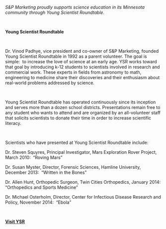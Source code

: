 <p><em>S&amp;P Marketing proudly supports science education in its Minnesota community through Young Scientist Roundtable.</em>&nbsp;</p>
<p>&nbsp;</p>
<p><strong>Young Scientist Roundtable</strong></p>
<p>&nbsp;</p>
<p>Dr. Vinod Padhye, vice president and co-owner of S&amp;P Marketing, founded Young Scientist Roundtable in 1992 as a parent volunteer. The goal is simple:&nbsp; to increase the love of science at an early age. YSR works toward that goal by introducing k-12 students to scientists involved in research and commercial work. These experts in fields from astronomy to math, engineering to medicine share their discoveries and their enthusiasm about real-world problems addressed by science.</p>
<p>&nbsp;</p>
<p>Young Scientist Roundtable has operated continuously since its inception and serves more than a dozen school districts. Presentations remain free to any student who wants to attend and are organized by an all-volunteer staff that solicits scientists to donate their time in order to increase scientific literacy.&nbsp;</p>
<p>&nbsp;</p>
<p>Scientists who have presented at Young Scientist Roundtable include:</p>
<p>Dr. Steven Squyres, Principal Investigator, Mars Exploration Rover Project, March 2010:&nbsp; “Roving Mars”</p>
<p>Dr. Susan Myster, Director, Forensic Sciences, Hamline University, December 2013:&nbsp; “Written in the Bones”</p>
<p>Dr. Allen Hunt, Orthopedic Surgeon, Twin Cities Orthopedics, January 2014:&nbsp; “Orthopedics and Sports Medicine”</p>
<p>Dr. Michael Osterholm, Director, Center for Infectious Disease Research and Policy, November 2014:&nbsp; “Ebola”</p>
<p>&nbsp;</p>
<p><span style="text-decoration: underline;"><strong><a href="http://www.wayzata.k12.mn.us/Page/7074" target="_blank">Visit YSR</a></strong></span></p>

